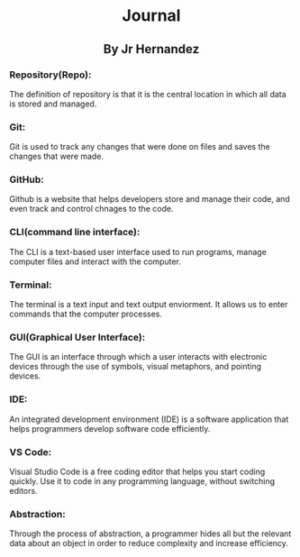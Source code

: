 <h1 align=center>Journal</h1>

<h2 align=center>By Jr Hernandez</h>

<h3>Repository(Repo):</h3>
<p>The definition of repository is that it is the central location in which all data is stored and managed.</p>

<h3>Git:</h3>
<p>Git is used to track any changes that were done on files and saves the changes that were made.</p>

<h3>GitHub:</h3>
<p>Github is a website that helps developers store and manage their code, and even track and control chnages to the code.</p>

<h3>CLI(command line interface):</h3>
<p>The CLI is a text-based user interface used to run programs, manage computer files and interact with the computer.</p>

<h3>Terminal:</h3>
<p>The terminal is a text input and text output enviorment. It allows us to enter commands that the computer processes.</p>

<h3>GUI(Graphical User Interface):</h3>
<p>The GUI is an interface through which a user interacts with electronic devices through the use of symbols, visual metaphors, and pointing devices.</p>

<h3>IDE:</h3>
<p>An integrated development environment (IDE) is a software application that helps programmers develop software code efficiently.</p>

<h3>VS Code:</h3>
<p>Visual Studio Code is a free coding editor that helps you start coding quickly. Use it to code in any programming language, without switching editors.</p>

<h3>Abstraction:</h3>
<p>Through the process of abstraction, a programmer hides all but the relevant data about an object in order to reduce complexity and increase efficiency.</p>
